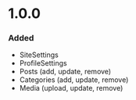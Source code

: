 # 1.0.0

### Added

- SiteSettings
- ProfileSettings
- Posts (add, update, remove)
- Categories (add, update, remove)
- Media (upload, update, remove)
